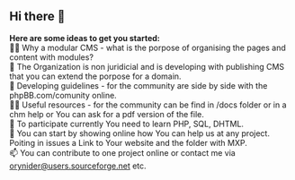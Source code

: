 ## Hi there 👋<br/>
**Here are some ideas to get you started:**<br/>
🙋‍♀️ Why a modular CMS - what is the porpose of organising the pages and content with modules?<br/>
👀 The Organization is non juridicial and is developing with publishing CMS that you can extend the porpose for a domain.<br/>
🌈 Developing guidelines - for the community are side by side with the phpBB.com/comunity online. <br/>
👩‍💻 Useful resources - for the community can be find in /docs folder or in a chm help or You can ask for a pdf version of the file. <br/>
🌱 To participate currently You need to learn PHP, SQL, DHTML. <br/>
💞️ You can start by showing online how You can help us at any project. Poiting in issues a Link to Your website and the folder with MXP. <br/>
📫 You can contribute to one project online or contact me via orynider@users.sourceforge.net etc.<br/>
